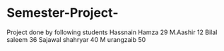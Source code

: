 # Semester-Project-
Project done by following students Hassnain Hamza 29 M.Aashir 12 Bilal saleem 36 Sajawal shahryar 40  M urangzaib 50 
